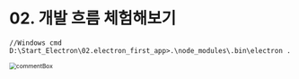 # 02. 개발 흐름 체험해보기

```
//Windows cmd
D:\Start_Electron\02.electron_first_app>.\node_modules\.bin\electron .
```



<img src="C:\Users\jmh36\OneDrive\Desktop\commentBox.PNG" alt="commentBox" style="zoom:75%;" />